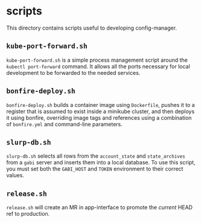 # scripts

This directory contains scripts useful to developing config-manager.

## `kube-port-forward.sh`

`kube-port-forward.sh` is a simple process management script around the `kubectl
port-forward` command. It allows all the ports necessary for local development
to be forwarded to the needed services.

## `bonfire-deploy.sh`

`bonfire-deploy.sh` builds a container image using `Dockerfile`, pushes it to a
register that is assumed to exist inside a minikube cluster, and then deploys it
using bonfire, overriding image tags and references using a combination of
`bonfire.yml` and command-line parameters.

## `slurp-db.sh`

`slurp-db.sh` selects all rows from the `account_state` and `state_archives`
from a `gabi` server and inserts them into a local database. To use this script,
you must set both the `GABI_HOST` and `TOKEN` environment to their correct
values.

## `release.sh`

`release.sh` will create an MR in app-interface to promote the *current* HEAD
ref to production.

